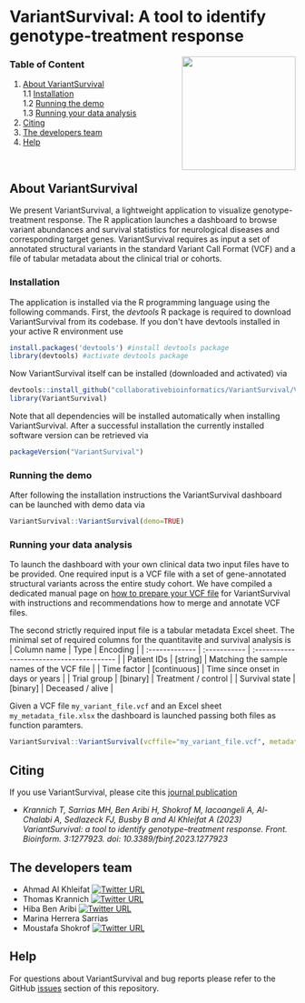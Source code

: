 # VariantSurvival: A tool to identify genotype-treatment response
<img src="https://user-images.githubusercontent.com/41301333/195215088-8404f200-8297-4322-a30f-c84f526aa620.png" width="200" height="200" align="right">

### Table of Content
1. [About VariantSurvival](#about-variantsurvival) <br>
1.1 [Installation](#installation) <br>
1.2 [Running the demo](#running-the-demo) <br>
1.3 [Running your data analysis](#running-your-data-analysis) <br>
2. [Citing](#citing)
3. [The developers team](#the-developers-team)
4. [Help](#help) 
<br>

## About VariantSurvival
We present VariantSurvival, a lightweight application to visualize genotype-treatment response.
The R application launches a dashboard to browse variant abundances and survival statistics for neurological diseases and corresponding target genes.
VariantSurvival requires as input a set of annotated structural variants in the standard Variant Call Format (VCF) and a file of tabular metadata about the clinical trial or cohorts.
<br>

### Installation
The application is installed via the R programming language using the following commands.
First, the _devtools_ R package is required to download VariantSurvival from its codebase.
If you don't have devtools installed in your active R environment use
```R
install.packages('devtools') #install devtools package
library(devtools) #activate devtools package
```

Now VariantSurvival itself can be installed (downloaded and activated) via
```R
devtools::install_github("collaborativebioinformatics/VariantSurvival/VariantSurvival_package")
library(VariantSurvival)
```

Note that all dependencies will be installed automatically when installing VariantSurvival.
After a successful installation the currently installed software version can be retrieved via
```R
packageVersion("VariantSurvival")
```

### Running the demo
After following the installation instructions the VariantSurvival dashboard can be launched with demo data via
```R
VariantSurvival::VariantSurvival(demo=TRUE)
```

### Running your data analysis
To launch the dashboard with your own clinical data two input files have to be provided.
One required input is a VCF file with a set of gene-annotated structural variants across the entire study cohort.
We have compiled a dedicated manual page on [how to prepare your VCF file](https://github.com/collaborativebioinformatics/VariantSurvival/blob/main/docs/preprocessing/prepareVCF.md) for VariantSurvival with instructions and recommendations how to merge and annotate VCF files. <br>

The second strictly required input file is a tabular metadata Excel sheet.
The minimal set of required columns for the quantitavite and survival analysis is
| Column name    | Type         | Encoding                                  |
| :------------- | :----------- | :---------------------------------------- |
| Patient IDs    | [string]     | Matching the sample names of the VCF file |
| Time factor    | [continuous] | Time since onset in days or years         |
| Trial group    | [binary]     | Treatment / control                       |
| Survival state | [binary]     | Deceased / alive                          |

Given a VCF file `my_variant_file.vcf` and an Excel sheet `my_metadata_file.xlsx` the dashboard is launched passing both files as function paramters.
```R
VariantSurvival::VariantSurvival(vcffile="my_variant_file.vcf", metadatafile= "my_metadata_file.xlsx")
```

## Citing
If you use VariantSurvival, please cite this [journal publication](https://www.frontiersin.org/articles/10.3389/fbinf.2023.1277923/full)

- _Krannich T, Sarrias MH, Ben Aribi H, Shokrof M, Iacoangeli A, Al-Chalabi A, Sedlazeck FJ, Busby B and Al Khleifat A (2023) VariantSurvival: a tool to identify genotype–treatment response. Front. Bioinform. 3:1277923. doi: 10.3389/fbinf.2023.1277923_

## The developers team
* Ahmad Al Khleifat [![Twitter URL](https://img.shields.io/twitter/url/https/twitter.com/AhmadAlKhleifat.svg?style=social&label=Follow%20%40AhmadAlKhleifat)](https://twitter.com/AhmadAlKhleifat)
* Thomas Krannich [![Twitter URL](https://img.shields.io/twitter/url/https/twitter.com/krannich479.svg?style=social&label=Follow%20%40krannich479)](https://twitter.com/krannich479)
* Hiba Ben Aribi [![Twitter URL](https://img.shields.io/twitter/url/https/twitter.com/Hiba_BenAribi.svg?style=social&label=Follow%20%40Hiba_BenAribi)](https://twitter.com/Hiba_BenAribi)
* Marina Herrera Sarrias
* Moustafa Shokrof [![Twitter URL](https://img.shields.io/twitter/url/https/twitter.com/mostafashokrof2.svg?style=social&label=Follow%20%40mostafashokrof2)](https://twitter.com/mostafashokrof2)

## Help 
For questions about VariantSurvival and bug reports please refer to the GitHub [issues](https://github.com/collaborativebioinformatics/VariantSurvival/issues) section of this repository.
